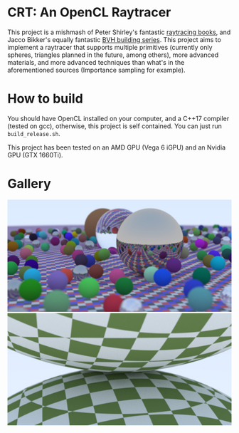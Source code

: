 # CRT: An OpenCL Raytracer
This project is a mishmash of Peter Shirley's fantastic [raytracing
books](https://raytracing.github.io/), and Jacco Bikker's equally fantastic
[BVH building
series](https://jacco.ompf2.com/2022/04/13/how-to-build-a-bvh-part-1-basics/).
This project aims to implement a raytracer that supports multiple primitives
(currently only spheres, triangles planned in the future, among others), more
advanced materials, and more advanced techniques than what's in the
aforementioned sources (Importance sampling for example).

# How to build
You should have OpenCL installed on your computer, and a C++17 compiler (tested
on gcc), otherwise, this project is self contained. You can just run
`build_release.sh`.

This project has been tested on an AMD GPU (Vega 6 iGPU) and an Nvidia GPU (GTX
1660Ti).

# Gallery
![Random spheres, the last scene of `Raytracing in one weekend`](screenshots/random_spheres.jpg)
![Two spheres, a scene that shows off checkered textures. Chapter 4 of `Raytracing, the next weekend`](screenshots/two_checkered_spheres.jpg)
